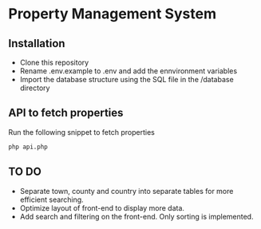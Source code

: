 # Property Management System

## Installation

- Clone this repository
- Rename .env.example to .env and add the ennvironment variables
- Import the database structure using the SQL file in the /database directory

## API to fetch properties

Run the following snippet to fetch properties

```sh
php api.php
```

## TO DO

- Separate town, county and country into separate tables for more efficient searching.
- Optimize layout of front-end to display more data.
- Add search and filtering on the front-end. Only sorting is implemented.